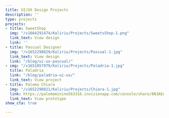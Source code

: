 ```yaml
---
title: UI/UX Design Projects
description: ''
type: projects
projects:
- title: SweetShop
  img: "/v1664291474/Kaliriu/Projects/SweetsShop-1.png"
  link_text: View design
  link: ''
- title: Pascual Designer
  img: "/v1652298829/Kaliriu/Projects/Pascual-1.jpg"
  link_text: View design
  link: "/blog/ui-ux-pascual/"
- img: "/v1651857979/Kaliriu/Projects/Paladria-1.jpg"
  title: Paladria
  link: "/blog/paladria-ui-ux/"
  link_text: View project
- title: Paloma Chiara
  img: "/v1652298821/Kaliriu/Projects/Chiara-1.jpg"
  link: https://palomaminino563316.invisionapp.com/console/share/8N3AEANTHT/864592816
  link_text: View prototype
show_cta: true

---
```

